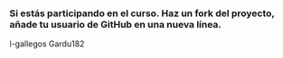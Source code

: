 ### Si estás participando en el curso. Haz un fork del proyecto, añade tu usuario de GitHub en una nueva línea.

l-gallegos
Gardu182
